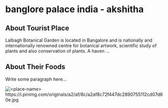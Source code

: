 # banglore palace india - akshitha

## About Tourist Place
Lalbagh Botanical Garden is located in Bangalore and is nationally and internationally renowned centre for botanical artwork, scientific study of plants and also conservation of plants. A haven …

## About Their Foods
Write some paragraph here...

<img align="center" src="" alt="<place-name>"/>
https://i.pinimg.com/originals/a2/af/8c/a2af8c72f447dc2890755112cd07d60e.jpg
<!--Example: <img align="center" src="https://lotustours.in/assets/img/taj/photo-room-detail-1.jpg" alt="Taj Mahal"/> -->
